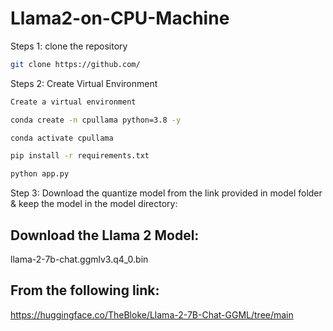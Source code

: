 # Llama2-on-CPU-Machine
Steps 1:
clone the repository

```bash
git clone https://github.com/
```
Steps 2:
Create Virtual Environment
```bash
Create a virtual environment
```
```bash
conda create -n cpullama python=3.8 -y
```

```bash
conda activate cpullama
```

```bash
pip install -r requirements.txt
```

```bash
python app.py
```

Step 3:
Download the quantize model from the link provided in model folder & keep the model in the model directory:
## Download the Llama 2 Model:

llama-2-7b-chat.ggmlv3.q4_0.bin


## From the following link:
https://huggingface.co/TheBloke/Llama-2-7B-Chat-GGML/tree/main